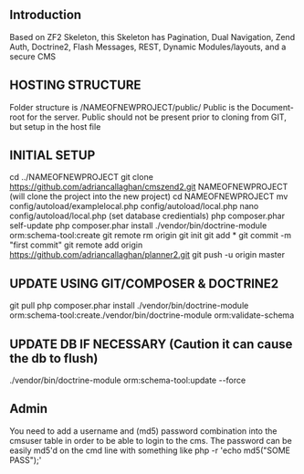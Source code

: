 
Introduction
------------
Based on ZF2 Skeleton, this Skeleton has Pagination, Dual Navigation, Zend Auth, Doctrine2, Flash Messages, REST, Dynamic Modules/layouts, and a secure CMS



HOSTING STRUCTURE
-----------------
Folder structure is /NAMEOFNEWPROJECT/public/ 
Public is the Document-root for the server.
Public should not be present prior to cloning from GIT, but setup in the host file



INITIAL SETUP
-------------
cd ../NAMEOFNEWPROJECT
git clone https://github.com/adriancallaghan/cmszend2.git NAMEOFNEWPROJECT  (will clone the project into the new project)
cd NAMEOFNEWPROJECT
mv config/autoload/examplelocal.php config/autoload/local.php
nano config/autoload/local.php (set database credientials)
php composer.phar self-update
php composer.phar install
./vendor/bin/doctrine-module orm:schema-tool:create
git remote rm origin
git init
git add *
git commit -m "first commit"
git remote add origin https://github.com/adriancallaghan/planner2.git
git push -u origin master


UPDATE USING GIT/COMPOSER & DOCTRINE2
-------------------------------------
git pull
php composer.phar install
./vendor/bin/doctrine-module orm:schema-tool:create./vendor/bin/doctrine-module orm:validate-schema


UPDATE DB IF NECESSARY (Caution it can cause the db to flush)
-------------------------------------------------------------
./vendor/bin/doctrine-module orm:schema-tool:update --force


Admin
-----
You need to add a username and (md5) password combination into the cmsuser table in order to be able to login to the cms.
The password can be easily md5'd on the cmd line with something like php -r 'echo md5("SOME PASS");'



